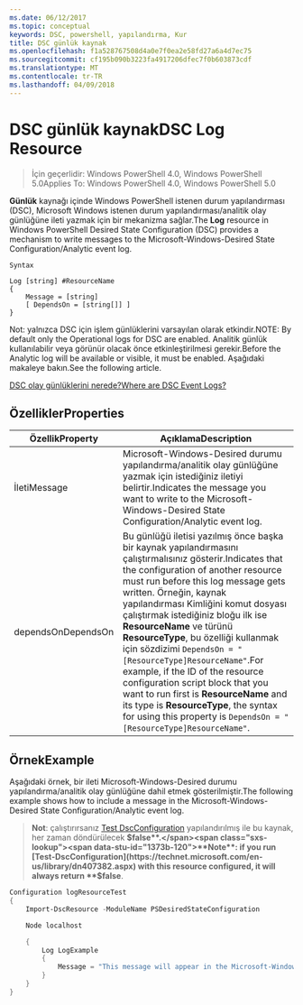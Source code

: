 ```yaml
---
ms.date: 06/12/2017
ms.topic: conceptual
keywords: DSC, powershell, yapılandırma, Kur
title: DSC günlük kaynak
ms.openlocfilehash: f1a528767508d4a0e7f0ea2e58fd27a6a4d7ec75
ms.sourcegitcommit: cf195b090b3223fa4917206dfec7f0b603873cdf
ms.translationtype: MT
ms.contentlocale: tr-TR
ms.lasthandoff: 04/09/2018
---
```

# <a name="dsc-log-resource"></a><span data-ttu-id="1373b-103">DSC günlük kaynak</span><span class="sxs-lookup"><span data-stu-id="1373b-103">DSC Log Resource</span></span>

> <span data-ttu-id="1373b-104">İçin geçerlidir: Windows PowerShell 4.0, Windows PowerShell 5.0</span><span class="sxs-lookup"><span data-stu-id="1373b-104">Applies To: Windows PowerShell 4.0, Windows PowerShell 5.0</span></span>

<span data-ttu-id="1373b-105">__Günlük__ kaynağı içinde Windows PowerShell istenen durum yapılandırması (DSC), Microsoft Windows istenen durum yapılandırması/analitik olay günlüğüne ileti yazmak için bir mekanizma sağlar.</span><span class="sxs-lookup"><span data-stu-id="1373b-105">The __Log__ resource in Windows PowerShell Desired State Configuration (DSC) provides a mechanism to write messages to the Microsoft-Windows-Desired State Configuration/Analytic event log.</span></span>

```
Syntax

Log [string] #ResourceName
{
    Message = [string]
    [ DependsOn = [string[]] ]
}
```

<span data-ttu-id="1373b-106">Not: yalnızca DSC için işlem günlüklerini varsayılan olarak etkindir.</span><span class="sxs-lookup"><span data-stu-id="1373b-106">NOTE: By default only the Operational logs for DSC are enabled.</span></span>
<span data-ttu-id="1373b-107">Analitik günlük kullanılabilir veya görünür olacak önce etkinleştirilmesi gerekir.</span><span class="sxs-lookup"><span data-stu-id="1373b-107">Before the Analytic log will be available or visible, it must be enabled.</span></span>
<span data-ttu-id="1373b-108">Aşağıdaki makaleye bakın.</span><span class="sxs-lookup"><span data-stu-id="1373b-108">See the following article.</span></span>

[<span data-ttu-id="1373b-109">DSC olay günlüklerini nerede?</span><span class="sxs-lookup"><span data-stu-id="1373b-109">Where are DSC Event Logs?</span></span>](https://msdn.microsoft.com/en-us/powershell/dsc/troubleshooting#where-are-dsc-event-logs)

## <a name="properties"></a><span data-ttu-id="1373b-110">Özellikler</span><span class="sxs-lookup"><span data-stu-id="1373b-110">Properties</span></span>
|  <span data-ttu-id="1373b-111">Özellik</span><span class="sxs-lookup"><span data-stu-id="1373b-111">Property</span></span>  |  <span data-ttu-id="1373b-112">Açıklama</span><span class="sxs-lookup"><span data-stu-id="1373b-112">Description</span></span>   |
|---|---|
| <span data-ttu-id="1373b-113">İleti</span><span class="sxs-lookup"><span data-stu-id="1373b-113">Message</span></span>| <span data-ttu-id="1373b-114">Microsoft-Windows-Desired durumu yapılandırma/analitik olay günlüğüne yazmak için istediğiniz iletiyi belirtir.</span><span class="sxs-lookup"><span data-stu-id="1373b-114">Indicates the message you want to write to the Microsoft-Windows-Desired State Configuration/Analytic event log.</span></span>|
| <span data-ttu-id="1373b-115">dependsOn</span><span class="sxs-lookup"><span data-stu-id="1373b-115">DependsOn</span></span> | <span data-ttu-id="1373b-116">Bu günlüğü iletisi yazılmış önce başka bir kaynak yapılandırmasını çalıştırmalısınız gösterir.</span><span class="sxs-lookup"><span data-stu-id="1373b-116">Indicates that the configuration of another resource must run before this log message gets written.</span></span> <span data-ttu-id="1373b-117">Örneğin, kaynak yapılandırması Kimliğini komut dosyası çalıştırmak istediğiniz bloğu ilk ise __ResourceName__ ve türünü __ResourceType__, bu özelliği kullanmak için sözdizimi `DependsOn = "[ResourceType]ResourceName"`.</span><span class="sxs-lookup"><span data-stu-id="1373b-117">For example, if the ID of the resource configuration script block that you want to run first is __ResourceName__ and its type is __ResourceType__, the syntax for using this property is `DependsOn = "[ResourceType]ResourceName"`.</span></span>|

## <a name="example"></a><span data-ttu-id="1373b-118">Örnek</span><span class="sxs-lookup"><span data-stu-id="1373b-118">Example</span></span>

<span data-ttu-id="1373b-119">Aşağıdaki örnek, bir ileti Microsoft-Windows-Desired durumu yapılandırma/analitik olay günlüğüne dahil etmek gösterilmiştir.</span><span class="sxs-lookup"><span data-stu-id="1373b-119">The following example shows how to include a message in the Microsoft-Windows-Desired State Configuration/Analytic event log.</span></span>

> <span data-ttu-id="1373b-120">**Not**: çalıştırırsanız [Test DscConfiguration](https://technet.microsoft.com/en-us/library/dn407382.aspx) yapılandırılmış ile bu kaynak, her zaman döndürülecek **$false**.</span><span class="sxs-lookup"><span data-stu-id="1373b-120">**Note**: if you run [Test-DscConfiguration](https://technet.microsoft.com/en-us/library/dn407382.aspx) with this resource configured, it will always return **$false**.</span></span>

```powershell
Configuration logResourceTest
{
    Import-DscResource -ModuleName PSDesiredStateConfiguration

    Node localhost

    {
        Log LogExample
        {
            Message = "This message will appear in the Microsoft-Windows-Desired State Configuration/Analytic event log."
        }
    }
}
```